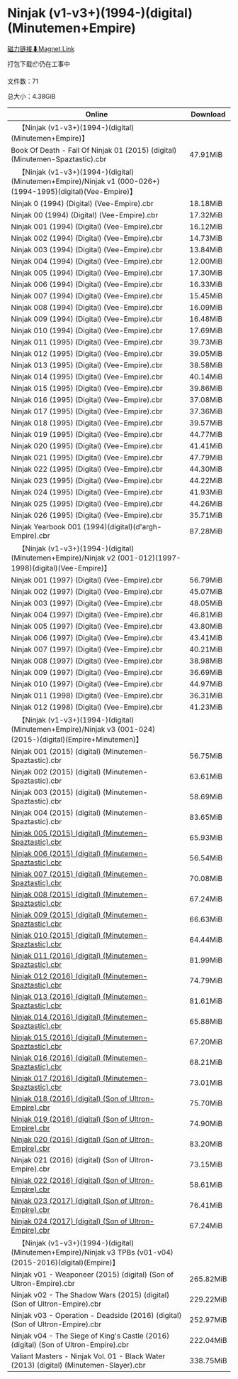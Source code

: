 # Ninjak (v1-v3+)(1994-)(digital)(Minutemen+Empire)

[磁力链接⬇Magnet Link](magnet:?xt=urn:btih:6788a8fdac87d4d3284fe4458c3342ce1a8bbb91&dn=Ninjak%20%28v1-v3%2B%29%281994-%29%28digital%29%28Minutemen%2BEmpire%29)

打包下载📦仍在工事中

文件数：71

总大小：4.38GiB

Online | Download
--- | ---
&emsp;【Ninjak (v1-v3+)(1994-)(digital)(Minutemen+Empire)】 | 
Book Of Death - Fall Of Ninjak 01 (2015) (digital) (Minutemen-Spaztastic).cbr | 47.91MiB
&emsp;【Ninjak (v1-v3+)(1994-)(digital)(Minutemen+Empire)/Ninjak v1 (000-026+)(1994-1995)(digital)(Vee-Empire)】 | 
Ninjak 0 (1994) (Digital) (Vee-Empire).cbr | 18.18MiB
Ninjak 00 (1994) (Digital) (Vee-Empire).cbr | 17.32MiB
Ninjak 001 (1994) (Digital) (Vee-Empire).cbr | 16.12MiB
Ninjak 002 (1994) (Digital) (Vee-Empire).cbr | 14.73MiB
Ninjak 003 (1994) (Digital) (Vee-Empire).cbr | 13.84MiB
Ninjak 004 (1994) (Digital) (Vee-Empire).cbr | 12.00MiB
Ninjak 005 (1994) (Digital) (Vee-Empire).cbr | 17.30MiB
Ninjak 006 (1994) (Digital) (Vee-Empire).cbr | 16.33MiB
Ninjak 007 (1994) (Digital) (Vee-Empire).cbr | 15.45MiB
Ninjak 008 (1994) (Digital) (Vee-Empire).cbr | 16.09MiB
Ninjak 009 (1994) (Digital) (Vee-Empire).cbr | 16.48MiB
Ninjak 010 (1994) (Digital) (Vee-Empire).cbr | 17.69MiB
Ninjak 011 (1995) (Digital) (Vee-Empire).cbr | 39.73MiB
Ninjak 012 (1995) (Digital) (Vee-Empire).cbr | 39.05MiB
Ninjak 013 (1995) (Digital) (Vee-Empire).cbr | 38.58MiB
Ninjak 014 (1995) (Digital) (Vee-Empire).cbr | 40.14MiB
Ninjak 015 (1995) (Digital) (Vee-Empire).cbr | 39.86MiB
Ninjak 016 (1995) (Digital) (Vee-Empire).cbr | 37.08MiB
Ninjak 017 (1995) (Digital) (Vee-Empire).cbr | 37.36MiB
Ninjak 018 (1995) (Digital) (Vee-Empire).cbr | 39.57MiB
Ninjak 019 (1995) (Digital) (Vee-Empire).cbr | 44.77MiB
Ninjak 020 (1995) (Digital) (Vee-Empire).cbr | 41.41MiB
Ninjak 021 (1995) (Digital) (Vee-Empire).cbr | 47.79MiB
Ninjak 022 (1995) (Digital) (Vee-Empire).cbr | 44.30MiB
Ninjak 023 (1995) (Digital) (Vee-Empire).cbr | 44.22MiB
Ninjak 024 (1995) (Digital) (Vee-Empire).cbr | 41.93MiB
Ninjak 025 (1995) (Digital) (Vee-Empire).cbr | 44.26MiB
Ninjak 026 (1995) (Digital) (Vee-Empire).cbr | 35.71MiB
Ninjak Yearbook 001 (1994)(digital)(d'argh-Empire).cbr | 87.28MiB
&emsp;【Ninjak (v1-v3+)(1994-)(digital)(Minutemen+Empire)/Ninjak v2 (001-012)(1997-1998)(digital)(Vee-Empire)】 | 
Ninjak 001 (1997) (Digital) (Vee-Empire).cbr | 56.79MiB
Ninjak 002 (1997) (Digital) (Vee-Empire).cbr | 45.07MiB
Ninjak 003 (1997) (Digital) (Vee-Empire).cbr | 48.05MiB
Ninjak 004 (1997) (Digital) (Vee-Empire).cbr | 46.81MiB
Ninjak 005 (1997) (Digital) (Vee-Empire).cbr | 43.80MiB
Ninjak 006 (1997) (Digital) (Vee-Empire).cbr | 43.41MiB
Ninjak 007 (1997) (Digital) (Vee-Empire).cbr | 40.21MiB
Ninjak 008 (1997) (Digital) (Vee-Empire).cbr | 38.98MiB
Ninjak 009 (1997) (Digital) (Vee-Empire).cbr | 36.69MiB
Ninjak 010 (1997) (Digital) (Vee-Empire).cbr | 44.97MiB
Ninjak 011 (1998) (Digital) (Vee-Empire).cbr | 36.31MiB
Ninjak 012 (1998) (Digital) (Vee-Empire).cbr | 41.23MiB
&emsp;【Ninjak (v1-v3+)(1994-)(digital)(Minutemen+Empire)/Ninjak v3 (001-024)(2015-)(digital)(Empire+Minutemen)】 | 
Ninjak 001 (2015) (digital) (Minutemen-Spaztastic).cbr | 56.75MiB
Ninjak 002 (2015) (digital) (Minutemen-Spaztastic).cbr | 63.61MiB
Ninjak 003 (2015) (digital) (Minutemen-Spaztastic).cbr | 58.69MiB
Ninjak 004 (2015) (digital) (Minutemen-Spaztastic).cbr | 83.65MiB
[Ninjak 005 (2015) (digital) (Minutemen-Spaztastic).cbr](https://github.com/alicewish/markdown/blob/master/comic/Ninjak-005-2015-digital-Minutemen-Spaztastic-cbr.md) | 65.93MiB
[Ninjak 006 (2015) (digital) (Minutemen-Spaztastic).cbr](https://github.com/alicewish/markdown/blob/master/comic/Ninjak-006-2015-digital-Minutemen-Spaztastic-cbr.md) | 56.54MiB
[Ninjak 007 (2015) (digital) (Minutemen-Spaztastic).cbr](https://github.com/alicewish/markdown/blob/master/comic/Ninjak-007-2015-digital-Minutemen-Spaztastic-cbr.md) | 70.08MiB
[Ninjak 008 (2015) (digital) (Minutemen-Spaztastic).cbr](https://github.com/alicewish/markdown/blob/master/comic/Ninjak-008-2015-digital-Minutemen-Spaztastic-cbr.md) | 67.24MiB
[Ninjak 009 (2015) (digital) (Minutemen-Spaztastic).cbr](https://github.com/alicewish/markdown/blob/master/comic/Ninjak-009-2015-digital-Minutemen-Spaztastic-cbr.md) | 66.63MiB
[Ninjak 010 (2015) (digital) (Minutemen-Spaztastic).cbr](https://github.com/alicewish/markdown/blob/master/comic/Ninjak-010-2015-digital-Minutemen-Spaztastic-cbr.md) | 64.44MiB
[Ninjak 011 (2016) (digital) (Minutemen-Spaztastic).cbr](https://github.com/alicewish/markdown/blob/master/comic/Ninjak-011-2016-digital-Minutemen-Spaztastic-cbr.md) | 81.99MiB
[Ninjak 012 (2016) (digital) (Minutemen-Spaztastic).cbr](https://github.com/alicewish/markdown/blob/master/comic/Ninjak-012-2016-digital-Minutemen-Spaztastic-cbr.md) | 74.79MiB
[Ninjak 013 (2016) (digital) (Minutemen-Spaztastic).cbr](https://github.com/alicewish/markdown/blob/master/comic/Ninjak-013-2016-digital-Minutemen-Spaztastic-cbr.md) | 81.61MiB
[Ninjak 014 (2016) (digital) (Minutemen-Spaztastic).cbr](https://github.com/alicewish/markdown/blob/master/comic/Ninjak-014-2016-digital-Minutemen-Spaztastic-cbr.md) | 65.88MiB
[Ninjak 015 (2016) (digital) (Minutemen-Spaztastic).cbr](https://github.com/alicewish/markdown/blob/master/comic/Ninjak-015-2016-digital-Minutemen-Spaztastic-cbr.md) | 67.20MiB
[Ninjak 016 (2016) (digital) (Minutemen-Spaztastic).cbr](https://github.com/alicewish/markdown/blob/master/comic/Ninjak-016-2016-digital-Minutemen-Spaztastic-cbr.md) | 68.21MiB
[Ninjak 017 (2016) (digital) (Minutemen-Spaztastic).cbr](https://github.com/alicewish/markdown/blob/master/comic/Ninjak-017-2016-digital-Minutemen-Spaztastic-cbr.md) | 73.01MiB
[Ninjak 018 (2016) (digital) (Son of Ultron-Empire).cbr](https://github.com/alicewish/markdown/blob/master/comic/Ninjak-018-2016-digital-Son-of-Ultron-Empire-cbr.md) | 75.70MiB
[Ninjak 019 (2016) (digital) (Son of Ultron-Empire).cbr](https://github.com/alicewish/markdown/blob/master/comic/Ninjak-019-2016-digital-Son-of-Ultron-Empire-cbr.md) | 74.90MiB
[Ninjak 020 (2016) (digital) (Son of Ultron-Empire).cbr](https://github.com/alicewish/markdown/blob/master/comic/Ninjak-020-2016-digital-Son-of-Ultron-Empire-cbr.md) | 83.20MiB
Ninjak 021 (2016) (digital) (Son of Ultron-Empire).cbr | 73.15MiB
[Ninjak 022 (2016) (digital) (Son of Ultron-Empire).cbr](https://github.com/alicewish/markdown/blob/master/comic/Ninjak-022-2016-digital-Son-of-Ultron-Empire-cbr.md) | 58.61MiB
[Ninjak 023 (2017) (digital) (Son of Ultron-Empire).cbr](https://github.com/alicewish/markdown/blob/master/comic/Ninjak-023-2017-digital-Son-of-Ultron-Empire-cbr.md) | 76.41MiB
[Ninjak 024 (2017) (digital) (Son of Ultron-Empire).cbr](https://github.com/alicewish/markdown/blob/master/comic/Ninjak-024-2017-digital-Son-of-Ultron-Empire-cbr.md) | 67.24MiB
&emsp;【Ninjak (v1-v3+)(1994-)(digital)(Minutemen+Empire)/Ninjak v3 TPBs (v01-v04)(2015-2016)(digital)(Empire)】 | 
Ninjak v01 - Weaponeer (2015) (digital) (Son of Ultron-Empire).cbr | 265.82MiB
Ninjak v02 - The Shadow Wars (2015) (digital) (Son of Ultron-Empire).cbr | 229.22MiB
Ninjak v03 - Operation - Deadside (2016) (digital) (Son of Ultron-Empire).cbr | 252.97MiB
Ninjak v04 - The Siege of King's Castle (2016) (digital) (Son of Ultron-Empire).cbr | 222.04MiB
Valiant Masters - Ninjak Vol. 01 - Black Water (2013) (digital) (Minutemen-Slayer).cbr | 338.75MiB